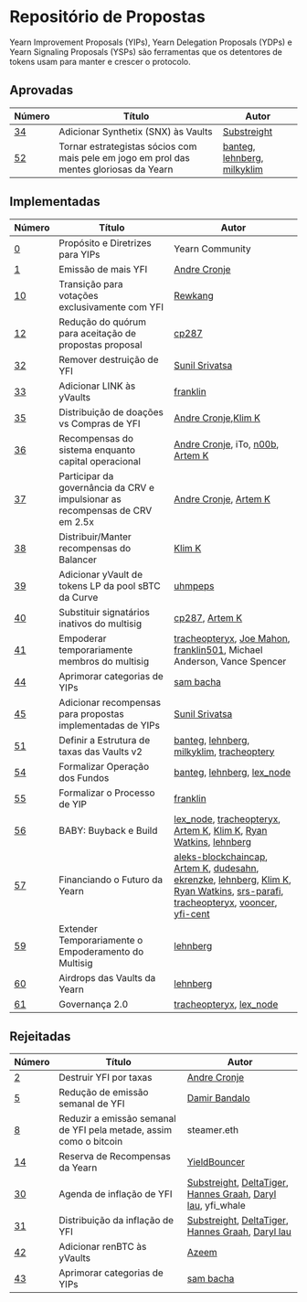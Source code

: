 # Repositório de Propostas

Yearn Improvement Proposals (YIPs), Yearn Delegation Proposals (YDPs) e Yearn Signaling Proposals (YSPs) são ferramentas que os detentores de tokens usam para manter e crescer o protocolo.

## Aprovadas

| Número | Título                             | Autor          |
|------|-----|------|
|[34](https://yips.yearn.finance/YIPS/yip-34)|Adicionar Synthetix (SNX) às Vaults|[Substreight](https://github.com/substreight)|
|[52](https://yips.yearn.finance/YIPS/yip-52)|Tornar estrategistas sócios com mais pele em jogo em prol das mentes gloriosas da Yearn|[banteg](https://github.com/banteg), [lehnberg](https://github.com/lehnberg), [milkyklim](https://github.com/milkyklim)|

## Implementadas

| Número | Título                             | Autor          |
|------|-----|------|
|[0](https://yips.yearn.finance/YIPS/yip-0)|Propósito e Diretrizes para YIPs|Yearn Community|
|[1](https://yips.yearn.finance/YIPS/yip-1)|Emissão de mais YFI|[Andre Cronje](https://github.com/andrecronje)|
|[10](https://yips.yearn.finance/YIPS/yip-10)|Transição para votações exclusivamente com YFI|[Rewkang](https://github.com/rewkang)|
|[12](https://yips.yearn.finance/YIPS/yip-12)|Redução do quórum para aceitação de propostas proposal|[cp287](https://github.com/illlefr4u)|
|[32](https://yips.yearn.finance/YIPS/yip-32)|Remover destruição de YFI|[Sunil Srivatsa](https://github.com/alphastorm)|
|[33](https://yips.yearn.finance/YIPS/yip-33)|Adicionar LINK às yVaults|[franklin](https://github.com/franklin501)|
|[35](https://yips.yearn.finance/YIPS/yip-35)|Distribuição de doações vs Compras de YFI|[Andre Cronje](https://github.com/andrecronje),[Klim K](https://github.com/milkyklim)|
|[36](https://yips.yearn.finance/YIPS/yip-36)|Recompensas do sistema enquanto capital operacional|[Andre Cronje](https://github.com/andrecronje), iTo, [n00b](https://github.com/jchi18), [Artem K](https://github.com/banteg)|
|[37](https://yips.yearn.finance/YIPS/yip-37)|Participar da governância da CRV e impulsionar as recompensas de CRV em 2.5x|[Andre Cronje](https://github.com/andrecronje), [Artem K](https://github.com/banteg)|
|[38](https://yips.yearn.finance/YIPS/yip-38)|Distribuir/Manter recompensas do Balancer|[Klim K](https://github.com/milkyklim)|
|[39](https://yips.yearn.finance/YIPS/yip-39)|Adicionar yVault de tokens LP da pool sBTC da Curve|[uhmpeps](https://github.com/az)|
|[40](https://yips.yearn.finance/YIPS/yip-40)|Substituir signatários inativos do multisig|[cp287](https://github.com/illlefr4u), [Artem K](https://github.com/banteg)|
|[41](https://yips.yearn.finance/YIPS/yip-41)|Empoderar temporariamente membros do multisig|[tracheopteryx](https://github.com/tracheopteryx), [Joe Mahon](https://github.com/Substreight), [franklin501](https://github.com/franklin501), Michael Anderson, Vance Spencer|
|[44](https://yips.yearn.finance/YIPS/yip-44)|Aprimorar categorias de YIPs|[sam bacha](sam@freighttrust.com)|
|[45](https://yips.yearn.finance/YIPS/yip-45)|Adicionar recompensas para propostas implementadas de YIPs|[Sunil Srivatsa](https://github.com/alphastorm)|
|[51](https://yips.yearn.finance/YIPS/yip-51)|Definir a Estrutura de taxas das Vaults v2 |[banteg](https://github.com/banteg), [lehnberg](https://github.com/lehnberg), [milkyklim](https://github.com/milkyklim), [tracheoptery](https://github.com/tracheopteryx)|
|[54](https://yips.yearn.finance/YIPS/yip-54)|Formalizar Operação dos Fundos|[banteg](https://github.com/banteg), [lehnberg](https://github.com/lehnberg), [lex_node](https://github.com/lex-node)|[milkyklim](https://github.com/milkyklim), [tracheopteryx](https://github.com/tracheopteryx)|
|[55](https://gov.yearn.finance/t/yip-55-formalize-the-yip-process/7959/7)|Formalizar o Processo de YIP|[franklin](https://github.com/franklin501)|
|[56](https://snapshot.org/#/yearn/proposal/Qmb6gBzjvgLMazSrQQGVcjutLNdkVyM2Lh6yckMzdoaHWZ)|BABY: Buyback e Build|[lex_node](https://github.com/lex-node), [tracheopteryx](https://github.com/tracheopteryx), [Artem K](https://github.com/banteg), [Klim K](https://github.com/milkyklim), [Ryan Watkins](https://twitter.com/RyanWatkins_), [lehnberg](https://github.com/lehnberg)|
|[57](https://snapshot.org/#/yearn/proposal/QmX8oYTSkaXSARYZn7RuQzUufW9bVVQtwJ3zxurWrquS9a)| Financiando o Futuro da Yearn| [aleks-blockchaincap](https://gov.yearn.finance/u/aleks-blockchaincap/summary), [Artem K](https://github.com/banteg), [dudesahn](https://twitter.com/dudesahn), [ekrenzke](https://gov.yearn.finance/u/ekrenzke), [lehnberg](https://github.com/lehnberg), [Klim K](https://github.com/milkyklim), [Ryan Watkins](https://twitter.com/RyanWatkins_), [srs-parafi](https://gov.yearn.finance/u/srs-parafi/summary), [tracheopteryx](https://github.com/tracheopteryx), [vooncer](https://gov.yearn.finance/u/vooncer/summary), [yfi-cent](https://gov.yearn.finance/u/yfi-cent/summary)|
|[59](https://snapshot.org/#/yearn/proposal/QmdRCXH6BQpNcucoZqAtS5hQKjckE2428qiZoWjxmJXbs3)|Extender Temporariamente o Empoderamento do Multisig|[lehnberg](https://github.com/lehnberg)|
|[60](https://snapshot.org/#/ybaby.eth/proposal/QmNqAqRKMFcoRjaRYAKCVETij6sjJ4S1293kbpYDMVvcjB)|Airdrops das Vaults da Yearn|[lehnberg](https://github.com/lehnberg)|
|[61](https://snapshot.org/#/ybaby.eth/proposal/QmSMyYeKrRpnA7Xn56o2NtbCUzxmhzCupL7LxMA1reXxq4)|Governança 2.0|[tracheopteryx](https://github.com/tracheopteryx), [lex_node](https://github.com/lex-node)|


## Rejeitadas

| Número | Título                             | Autor          |
|------|-----|------|
|[2](https://yips.yearn.finance/YIPS/yip-2)|Destruir YFI por taxas	|[Andre Cronje](https://github.com/andrecronje)|
|[5](https://yips.yearn.finance/YIPS/yip-5)|Redução de emissão semanal de YFI|[Damir Bandalo](https://github.com/sikiriki12)|
|[8](https://yips.yearn.finance/YIPS/yip-8)|Reduzir a emissão semanal de YFI pela metade, assim como o bitcoin|steamer.eth|
|[14](https://yips.yearn.finance/YIPS/yip-14)|Reserva de Recompensas da Yearn	|[YieldBouncer](https://github.com/yieldbouncer)|
|[30](https://yips.yearn.finance/YIPS/yip-30)|Agenda de inflação de YFI|[Substreight](https://github.com/substreight), [DeltaTiger](https://github.com/deltatigernz), [Hannes Graah](https://github.com/Graadient), [Daryl lau](https://github.com/Daryllautk), yfi_whale|
|[31](https://yips.yearn.finance/YIPS/yip-31)|Distribuição da inflação de YFI|[Substreight](https://github.com/substreight), [DeltaTiger](https://github.com/deltatigernz), [Hannes Graah](https://github.com/Graadient), [Daryl lau](https://github.com/Daryllautk)|
|[42](https://yips.yearn.finance/YIPS/yip-42)|Adicionar renBTC às yVaults|[Azeem](https://github.com/zu-ctrl)|
|[43](https://yips.yearn.finance/YIPS/yip-43)|Aprimorar categorias de YIPs|[sam bacha](sam@freighttrust.com)|
